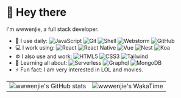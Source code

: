 # 👋 Hey there

I'm wwwenjie, a full stack developer.

- 🚀 I use daily:
  ![JavaScript](https://img.shields.io/badge/-TypeScript-black?style=plastic&logo=typescript)
  ![Git](https://img.shields.io/badge/-Git-black?style=plastic&logo=git)
  ![Shell](https://img.shields.io/badge/-Shell-black?style=plastic&logo=PowerShell)
  ![Webstorm](https://img.shields.io/badge/-Webstorm-black?style=plastic&logo=Webstorm)
  ![GitHub](https://img.shields.io/badge/-GitHub-181717?style=plastic&logo=github)
- 💻 I work using:
  ![React](https://img.shields.io/badge/-React-3b2e5a?style=plastic&logo=react)
  ![React Native](https://img.shields.io/badge/-React%20Native-3b2e5a?style=plastic&logo=react)
  ![Vue](https://img.shields.io/badge/-Vue-4FC08D?style=plastic&logo=Vue.js&logoColor=white)
  ![Nest](https://img.shields.io/badge/-Nest-E0234E?style=plastic&logo=nestjs)
  ![Koa](https://img.shields.io/badge/-Koa-black?style=plastic)
- ⚙️ I also use and work:
  ![HTML5](https://img.shields.io/badge/-HTML5-E34F26?style=plastic&logo=html5&logoColor=white)
  ![CSS3](https://img.shields.io/badge/-CSS3-1572B6?style=plastic&logo=css3)
  ![Tailwind](https://img.shields.io/badge/-Tailwind-38B2AC?style=plastic&logo=tailwind-css&logoColor=white)
- 🌱 Learning all about:
  ![Serverless](https://img.shields.io/badge/-Serverless-black?style=plastic&logo=serverless)
  ![Graphql](https://img.shields.io/badge/-Graphql-E10098?style=plastic&logo=graphql)
  ![MongoDB](https://img.shields.io/badge/-MongoDB-black?style=plastic&logo=mongodb)
- ⚡️ Fun fact: I am very interested in LOL and movies.

<table>
  <tr>
      <td>
        <img src="https://github-readme-stats.vercel.app/api?username=wwwenjie&hide_border=true&hide_title=true&show_icons=true&count_private=true&include_all_commits=true" alt="wwwenjie's GitHub stats" >
      </td>
      <td>
        <img src="https://github-readme-stats.vercel.app/api/wakatime/?username=wenjie&layout=compact&hide_border=true&hide_title=true" alt="wwwenjie's WakaTime">
      </td>
    </tr>
</table>
